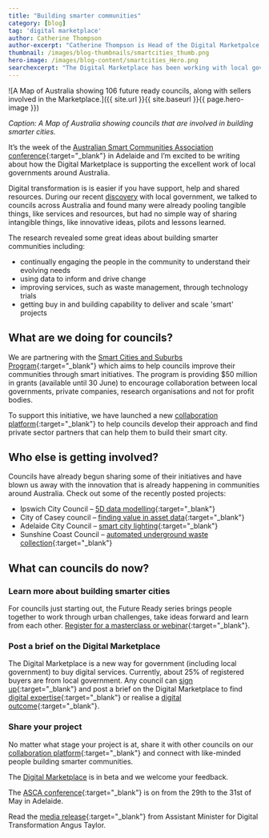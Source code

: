 ```yaml
---
title: "Building smarter communities"
category: [blog]
tag: 'digital marketplace'
author: Catherine Thompson
author-excerpt: "Catherine Thompson is Head of the Digital Marketpalce at the DTA."
thumbnail: /images/blog-thumbnails/smartcities_thumb.png
hero-image: /images/blog-content/smartcities_Hero.png
searchexcerpt: "The Digital Marketplace has been working with local governments to help build smarter communities around Australia. Catherine Thompson talks about how local councils can get involved."
---
```


![A Map of Australia showing 106 future ready councils, along with sellers involved in the Marketplace.]({{ site.url }}{{ site.baseurl }}{{ page.hero-image }})

*Caption: A Map of Australia showing councils that are involved in building smarter cities.*

It’s the week of the [Australian Smart Communities Association conference](http://ascaconference.org.au/){:target="_blank"} in Adelaide and I’m excited to be writing about how the Digital Marketplace is supporting the excellent work of local governments around Australia. 

Digital transformation is is easier if you have support, help and shared resources. During our recent [discovery](https://www.dta.gov.au/standard/service-design-and-delivery-process/discovery/) with local government, we talked to councils across Australia and found many were already pooling tangible things, like services and resources, but had no simple way of sharing intangible things, like innovative ideas, pilots and lessons learned. 

The research revealed some great ideas about building smarter communities including:
- continually engaging the people in the community to understand their evolving needs
- using data to inform and drive change
- improving services, such as waste management, through technology trials
- getting buy in and building capability to deliver and scale 'smart' projects

## What are we doing for councils?

We are partnering with the [Smart Cities and Suburbs Program](https://www.business.gov.au/assistance/smart-cities-and-suburbs-program){:target="_blank"} which aims to help councils improve their communities through smart initiatives. The program is providing $50 million in grants (available until 30 June) to encourage collaboration between local governments, private companies, research organisations and not for profit bodies. 

To support this initiative, we have launched a new [collaboration platform](https://marketplace.service.gov.au/collaborate){:target="_blank"} to help councils develop their approach and find private sector partners that can help them to build their smart city.

## Who else is getting involved?

Councils have already begun sharing some of their initiatives and have blown us away with the innovation that is already happening in communities around Australia. Check out some of the recently posted projects:

- Ipswich City Council – [5D data modelling](https://marketplace.service.gov.au/collaborate/project/6){:target="_blank"}
- City of Casey council – [finding value in asset data](https://marketplace.service.gov.au/collaborate/project/2){:target="_blank"}
- Adelaide City Council  – [smart city lighting](https://marketplace.service.gov.au/collaborate/project/3){:target="_blank"} 
- Sunshine Coast Council – [automated underground waste collection](https://marketplace.service.gov.au/collaborate/project/1){:target="_blank"}

## What can councils do now?

### Learn more about building smarter cities

For councils just starting out, the Future Ready series brings people together to work through
urban challenges, take ideas forward and learn from each other. [Register for a masterclass or webinar](https://cities.dpmc.gov.au/future-ready){:target="_blank"}. 

### Post a brief on the Digital Marketplace

The Digital Marketplace is a new way for government (including local government) to buy digital services. Currently, about 25% of registered buyers are from local government. Any council can [sign up](https://marketplace.service.gov.au/signup){:target="_blank"} and post a brief on the Digital Marketplace to find [digital expertise](https://marketplace.service.gov.au/digital-marketplace/opportunities/434){:target="_blank"} or realise a [digital outcome](https://marketplace.service.gov.au/digital-marketplace/opportunities/429){:target="_blank"}. 

### Share your project

No matter what stage your project is at, share it with other councils on our [collaboration platform](https://marketplace.service.gov.au/collaborate/project/new){:target="_blank"} and connect with like-minded people building smarter communities. 

The [Digital Marketplace](https://www.dta.gov.au/what-we-do/platforms/marketplace/) is in beta and we welcome your feedback. 

The [ASCA conference](http://ascaconference.org.au/){:target="_blank"} is on from the 29th to the 31st of May in Adelaide.

Read the [media release](http://ministers.dpmc.gov.au/taylor/2017/online-platform-councils-collaborate-smart-city-projects){:target="_blank"} from Assistant Minister for Digital Transformation Angus Taylor.
